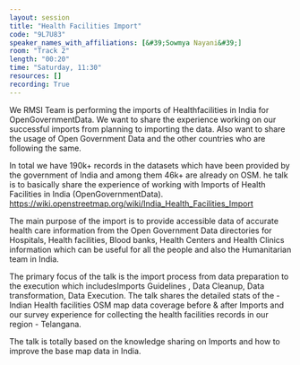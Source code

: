 ```yaml
---
layout: session
title: "Health Facilities Import"
code: "9L7U83"
speaker_names_with_affiliations: [&#39;Sowmya Nayani&#39;]
room: "Track 2"
length: "00:20"
time: "Saturday, 11:30"
resources: []
recording: True
---
```

We RMSI Team  is performing the imports of Healthfacilities in India for OpenGovernmentData. We want to share the experience working on our successful imports from planning to importing the data. Also want to share the usage of Open Government Data and the other countries who are following the same. 

In total we have 190k+ records in the datasets which have been provided by the government of India and among them 46k+ are already on OSM. he talk is to basically share the experience of working with Imports of Health Facilities in India (OpenGovernmentData). https://wiki.openstreetmap.org/wiki/India_Health_Facilities_Import 

The main purpose of the import is to provide accessible data of accurate health care information from the Open Government Data directories for Hospitals, Health facilities, Blood banks, Health Centers and Health Clinics information which can be useful for all the people and also the Humanitarian team in India. 

The primary focus of the talk is the import process from data preparation to the execution which includesImports Guidelines , Data Cleanup, Data transformation, Data Execution. The talk shares the detailed stats of the - Indian Health facilities OSM map data coverage before &amp; after Imports and our survey experience for collecting the health facilities records in our region - Telangana.

The talk is totally based on the knowledge sharing on Imports and how to improve the base map data in India.
